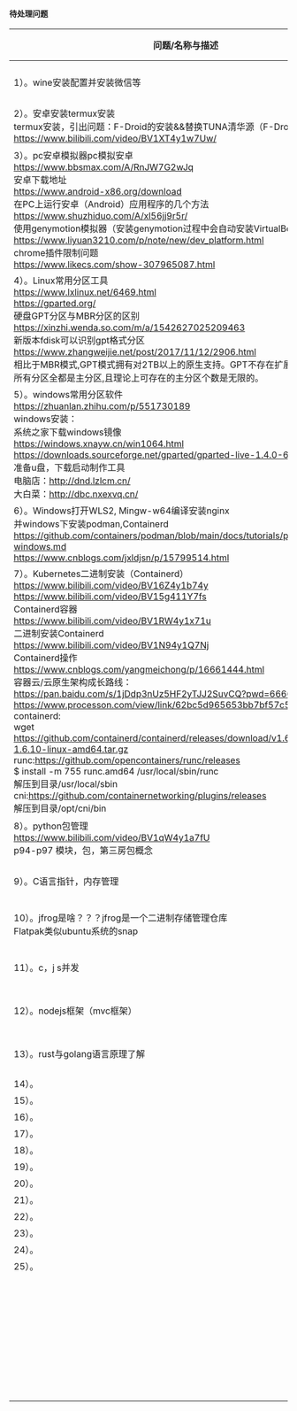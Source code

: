 #### 待处理问题

|问题/名称与描述      |类型      |状态      |
| ---- | ---- | ---- |
| 1）。wine安装配置并安装微信等 | 运维 | 待处理 |
| 2）。安卓安装termux安装<br/>termux安装，引出问题：F-Droid的安装&&替换TUNA清华源（F-Droid介绍）<br/>https://www.bilibili.com/video/BV1XT4y1w7Uw/ | 安卓 | 待处理 |
| 3）。pc安卓模拟器pc模拟安卓<br/>https://www.bbsmax.com/A/RnJW7G2wJq<br/>安卓下载地址<br/>https://www.android-x86.org/download<br/>在PC上运行安卓（Android）应用程序的几个方法<br/>https://www.shuzhiduo.com/A/xl56jj9r5r/<br/>使用genymotion模拟器（安装genymotion过程中会自动安装VirtualBox）<br/>https://www.liyuan3210.com/p/note/new/dev_platform.html<br/>chrome插件限制问题<br/>https://www.likecs.com/show-307965087.html | 安卓 | 待处理 |
| 4）。Linux常用分区工具<br/>https://www.lxlinux.net/6469.html<br/>https://gparted.org/<br/>硬盘GPT分区与MBR分区的区别<br/>https://xinzhi.wenda.so.com/m/a/1542627025209463<br/>新版本fdisk可以识别gpt格式分区<br/>https://www.zhangweijie.net/post/2017/11/12/2906.html<br/>相比于MBR模式,GPT模式拥有对2TB以上的原生支持。GPT不存在扩展分区和逻辑分区,所有分区全都是主分区,且理论上可存在的主分区个数是无限的。 | 系统工具 | 待处理 |
| 5）。windows常用分区软件<br/>https://zhuanlan.zhihu.com/p/551730189<br/>windows安装：<br/>系统之家下载windows镜像<br/>https://windows.xnayw.cn/win1064.html<br/>https://downloads.sourceforge.net/gparted/gparted-live-1.4.0-6-amd64.iso<br/>准备u盘，下载启动制作工具<br/>电脑店：http://dnd.lzlcm.cn/<br/>大白菜：http://dbc.nxexvq.cn/ | 系统工具 | 待处理 |
| 6）。Windows打开WLS2, Mingw-w64编译安装nginx<br/>并windows下安装podman,Containerd<br/>https://github.com/containers/podman/blob/main/docs/tutorials/podman-for-windows.md<br/>https://www.cnblogs.com/jxldjsn/p/15799514.html | 编译工具 | 待处理 |
| 7）。Kubernetes二进制安装（Containerd）<br/>https://www.bilibili.com/video/BV16Z4y1b74y<br/>https://www.bilibili.com/video/BV15g411Y7fs<br/>Containerd容器<br/>https://www.bilibili.com/video/BV1RW4y1x71u<br/>二进制安装Containerd<br/>https://www.bilibili.com/video/BV1N94y1Q7Nj<br/>Containerd操作<br/>https://www.cnblogs.com/yangmeichong/p/16661444.html<br/>容器云/云原生架构成长路线：<br/>https://pan.baidu.com/s/1jDdp3nUz5HF2yTJJ2SuvCQ?pwd=6666<br/>https://www.processon.com/view/link/62bc5d965653bb7bf57c5ccd#map  <br/>containerd:<br/>wget https://github.com/containerd/containerd/releases/download/v1.6.10/containerd-1.6.10-linux-amd64.tar.gz<br/>runc:https://github.com/opencontainers/runc/releases<br/>$ install -m 755 runc.amd64 /usr/local/sbin/runc<br/>解压到目录/usr/local/sbin<br/>cni:https://github.com/containernetworking/plugins/releases<br/>解压到目录/opt/cni/bin | devOps | 待处理 |
| 8）。python包管理<br/>https://www.bilibili.com/video/BV1qW4y1a7fU<br/>p94-p97 模块，包，第三房包概念 | 语言 | 待处理 |
| 9）。C语言指针，内存管理 | 语言 | 待处理 |
| 10）。jfrog是啥？？？jfrog是一个二进制存储管理仓库<br/>Flatpak类似ubuntu系统的snap | 工具类 | 待处理 |
| 11）。c，j s并发 | 语言类 | 待处理 |
| 12）。nodejs框架（mvc框架） | 语言类 | 待处理 |
| 13）。rust与golang语言原理了解 | 语言类 | 待处理 |
| 14）。 |      |      |
| 15）。 |      |      |
| 16）。 |      |      |
| 17）。 |      |      |
| 18）。 |      |      |
| 19）。 |      |      |
| 20）。 |      |      |
| 21）。 |      |      |
| 22）。 |      |      |
| 23）。 |      |      |
| 24）。 |      |      |
| 25）。 |      |      |
|      |      |      |
|      |      |      |
|      |      |      |
|      |      |      |
|      |      |      |
|      |      |      |
|      |      |      |
|      |      |      |
|      |      |      |
|      |      |      |
|      |      |      |
|      |      |      |
|      |      |      |
|      |      |      |
|      |      |      |
|      |      |      |
|      |      |      |
|      |      |      |
|      |      |      |
|      |      |      |
|      |      |      |
|      |      |      |
|      |      |      |
|      |      |      |
|      |      |      |
|      |      |      |
|      |      |      |
|      |      |      |
|      |      |      |
|      |      |      |
|      |      |      |
|      |      |      |
|      |      |      |
|      |      |      |
|      |      |      |
|      |      |      |
|      |      |      |
|      |      |      |

